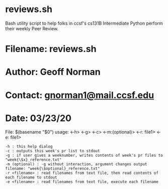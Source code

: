 # reviews.sh
Bash utility script to help folks in ccsf's cs131B Intermediate Python perform their weekly Peer Review.

# Filename: reviews.sh
# Author: Geoff Norman
# Contact: gnorman1@mail.ccsf.edu
# Date: 03/23/20

File: $(basename "$0")
	usage: <-h> <-g> <-c> <-m:(optional)> <-r: file1> <-e: file1> 

	-h : this help dialog
	-c : outputs this week's pr list to stdout
	-g : if user gives a weeknumber, writes contents of week's pr files to "week{\$x}_reference.txt"
	-m (optional) : -g without interaction, argument changes output filename: "week{\$optional}_reference.txt"
	-r <filename> : read filenames from text file, then read contents of each filename to stdout
	-e <filename> : read filenames from text file, execute each filename
